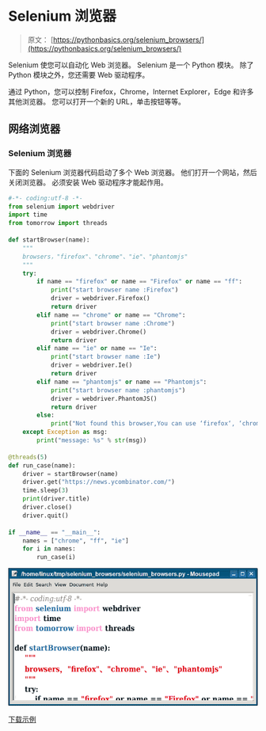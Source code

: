# Selenium 浏览器

> 原文： [https://pythonbasics.org/selenium_browsers/](https://pythonbasics.org/selenium_browsers/)

Selenium 使您可以自动化 Web 浏览器。 Selenium 是一个 Python 模块。 除了 Python 模块之外，您还需要 Web 驱动程序。

通过 Python，您可以控制 Firefox，Chrome，Internet Explorer，Edge 和许多其他浏览器。 您可以打开一个新的 URL，单击按钮等等。


## 网络浏览器

### Selenium 浏览器

下面的 Selenium 浏览器代码启动了多个 Web 浏览器。 他们打开一个网站，然后关闭浏览器。 必须安装 Web 驱动程序才能起作用。

```py
#-*- coding:utf-8 -*-
from selenium import webdriver
import time
from tomorrow import threads

def startBrowser(name):
    """
    browsers，"firefox"、"chrome"、"ie"、"phantomjs"
    """
    try:
        if name == "firefox" or name == "Firefox" or name == "ff":
            print("start browser name :Firefox")
            driver = webdriver.Firefox()
            return driver
        elif name == "chrome" or name == "Chrome":
            print("start browser name :Chrome")
            driver = webdriver.Chrome()
            return driver
        elif name == "ie" or name == "Ie":
            print("start browser name :Ie")
            driver = webdriver.Ie()
            return driver
        elif name == "phantomjs" or name == "Phantomjs":
            print("start browser name :phantomjs")
            driver = webdriver.PhantomJS()
            return driver
        else:
            print("Not found this browser,You can use ‘firefox‘, ‘chrome‘, ‘ie‘ or ‘phantomjs‘")
    except Exception as msg:
        print("message: %s" % str(msg))

@threads(5)
def run_case(name):
    driver = startBrowser(name)
    driver.get("https://news.ycombinator.com/")
    time.sleep(3)
    print(driver.title)
    driver.close()
    driver.quit()

if __name__ == "__main__":
    names = ["chrome", "ff", "ie"]
    for i in names:
        run_case(i)

```

![selenium browsers](img/3f9262623f4186097a65064977cc613a.jpg)

[下载示例](https://gum.co/GjuJxo)